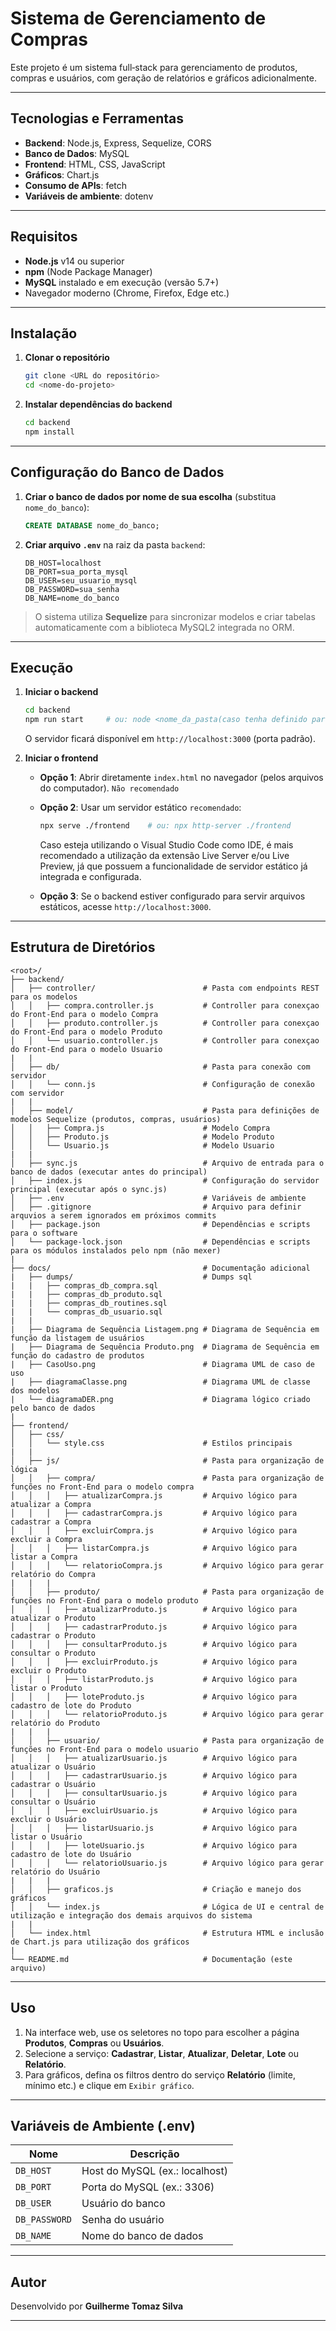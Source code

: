 # Sistema de Gerenciamento de Compras #

Este projeto é um sistema full‑stack para gerenciamento de produtos, compras e usuários, com geração de relatórios e gráficos adicionalmente.

---

## Tecnologias e Ferramentas

* **Backend**: Node.js, Express, Sequelize, CORS
* **Banco de Dados**: MySQL
* **Frontend**: HTML, CSS, JavaScript
* **Gráficos**: Chart.js
* **Consumo de APIs**: fetch
* **Variáveis de ambiente**: dotenv

---

## Requisitos

* **Node.js** v14 ou superior
* **npm** (Node Package Manager)
* **MySQL** instalado e em execução (versão 5.7+)
* Navegador moderno (Chrome, Firefox, Edge etc.)

---

## Instalação

1. **Clonar o repositório**

   ```bash
   git clone <URL do repositório>
   cd <nome-do-projeto>
   ```

2. **Instalar dependências do backend**

   ```bash
   cd backend
   npm install
   ```

---

## Configuração do Banco de Dados

1. **Criar o banco de dados por nome de sua escolha** (substitua `nome_do_banco`):

   ```sql
   CREATE DATABASE nome_do_banco;
   ```

2. **Criar arquivo `.env`** na raiz da pasta `backend`:

   ```dotenv
   DB_HOST=localhost
   DB_PORT=sua_porta_mysql
   DB_USER=seu_usuario_mysql
   DB_PASSWORD=sua_senha
   DB_NAME=nome_do_banco
   ```

> O sistema utiliza **Sequelize** para sincronizar modelos e criar tabelas automaticamente com a biblioteca MySQL2 integrada no ORM.

---

## Execução

1. **Iniciar o backend**

   ```bash
   cd backend
   npm run start     # ou: node <nome_da_pasta(caso tenha definido para organização)/nome_do_arquivo_principal.js>
   ```

   O servidor ficará disponível em `http://localhost:3000` (porta padrão).

2. **Iniciar o frontend**

   * **Opção 1**: Abrir diretamente `index.html` no navegador (pelos arquivos do computador). `Não recomendado`
   * **Opção 2**: Usar um servidor estático `recomendado`:

     ```bash
     npx serve ./frontend    # ou: npx http-server ./frontend
     ```

     Caso esteja utilizando o Visual Studio Code como IDE, é mais recomendado a utilização da extensão Live Server e/ou Live Preview, já que possuem a funcionalidade de servidor estático já integrada e configurada.
   * **Opção 3**: Se o backend estiver configurado para servir arquivos estáticos, acesse `http://localhost:3000`.

---

## Estrutura de Diretórios

```text
<root>/
├── backend/
│   ├── controller/                        # Pasta com endpoints REST para os modelos
│   │   ├── compra.controller.js           # Controller para conexçao do Front-End para o modelo Compra
│   │   ├── produto.controller.js          # Controller para conexçao do Front-End para o modelo Produto
│   │   └── usuario.controller.js          # Controller para conexçao do Front-End para o modelo Usuario
|   |
│   ├── db/                                # Pasta para conexão com servidor 
│   │   └── conn.js                        # Configuração de conexão com servidor
|   |
│   ├── model/                             # Pasta para definições de modelos Sequelize (produtos, compras, usuários)
│   │   ├── Compra.js                      # Modelo Compra
│   │   ├── Produto.js                     # Modelo Produto
│   │   └── Usuario.js                     # Modelo Usuario
|   |
│   ├── sync.js                            # Arquivo de entrada para o banco de dados (executar antes do principal)
│   ├── index.js                           # Configuração do servidor principal (executar após o sync.js)
│   ├── .env                               # Variáveis de ambiente
│   ├── .gitignore                         # Arquivo para definir arquvios a serem ignorados em próximos commits
│   ├── package.json                       # Dependências e scripts para o software
│   └── package-lock.json                  # Dependências e scripts para os módulos instalados pelo npm (não mexer)
|
├── docs/                                  # Documentação adicional             
|   ├── dumps/                             # Dumps sql
|   |   ├── compras_db_compra.sql
|   |   ├── compras_db_produto.sql
|   |   ├── compras_db_routines.sql
|   |   └── compras_db_usuario.sql
|   |
|   ├── Diagrama de Sequência Listagem.png # Diagrama de Sequência em função da listagem de usuários
|   ├── Diagrama de Sequência Produto.png  # Diagrama de Sequência em função do cadastro de produtos
|   ├── CasoUso.png                        # Diagrama UML de caso de uso
|   ├── diagramaClasse.png                 # Diagrama UML de classe dos modelos
|   └── diagramaDER.png                    # Diagrama lógico criado pelo banco de dados
|
├── frontend/
│   ├── css/
│   │   └── style.css                      # Estilos principais
|   |
│   ├── js/                                # Pasta para organização de lógica
│   │   ├── compra/                        # Pasta para organização de funções no Front-End para o modelo compra
│   │   │   ├── atualizarCompra.js         # Arquivo lógico para atualizar a Compra
│   │   │   ├── cadastrarCompra.js         # Arquivo lógico para cadastrar a Compra
│   │   │   ├── excluirCompra.js           # Arquivo lógico para excluir a Compra
│   │   │   ├── listarCompra.js            # Arquivo lógico para listar a Compra
│   │   │   └── relatorioCompra.js         # Arquivo lógico para gerar relatório do Compra   
|   |   |
│   │   ├── produto/                       # Pasta para organização de funções no Front-End para o modelo produto
│   │   │   ├── atualizarProduto.js        # Arquivo lógico para atualizar o Produto
│   │   │   ├── cadastrarProduto.js        # Arquivo lógico para cadastrar o Produto
│   │   │   ├── consultarProduto.js        # Arquivo lógico para consultar o Produto
│   │   │   ├── excluirProduto.js          # Arquivo lógico para excluir o Produto
│   │   │   ├── listarProduto.js           # Arquivo lógico para listar o Produto
│   │   │   ├── loteProduto.js             # Arquivo lógico para cadastro de lote do Produto
│   │   │   └── relatorioProduto.js        # Arquivo lógico para gerar relatório do Produto
|   |   |
│   │   ├── usuario/                       # Pasta para organização de funções no Front-End para o modelo usuario
│   │   │   ├── atualizarUsuario.js        # Arquivo lógico para atualizar o Usuário
│   │   │   ├── cadastrarUsuario.js        # Arquivo lógico para cadastrar o Usuário
│   │   │   ├── consultarUsuario.js        # Arquivo lógico para consultar o Usuário
│   │   │   ├── excluirUsuario.js          # Arquivo lógico para excluir o Usuário
│   │   │   ├── listarUsuario.js           # Arquivo lógico para listar o Usuário
│   │   │   ├── loteUsuario.js             # Arquivo lógico para cadastro de lote do Usuário
│   │   │   └── relatorioUsuario.js        # Arquivo lógico para gerar relatório do Usuário
|   |   |
│   │   ├── graficos.js                    # Criação e manejo dos gráficos
│   │   └── index.js                       # Lógica de UI e central de utilização e integração dos demais arquivos do sistema
|   |
│   └── index.html                         # Estrutura HTML e inclusão de Chart.js para utilização dos gráficos
|
└── README.md                              # Documentação (este arquivo)
```

---

## Uso

1. Na interface web, use os seletores no topo para escolher a página **Produtos**, **Compras** ou **Usuários**.
2. Selecione a serviço: **Cadastrar**, **Listar**, **Atualizar**, **Deletar**, **Lote** ou **Relatório**.
3. Para gráficos, defina os filtros dentro do serviço **Relatório** (limite, mínimo etc.) e clique em `Exibir gráfico`.

---

## Variáveis de Ambiente (.env)

| Nome          | Descrição                      |
| ------------- | ------------------------------ |
| `DB_HOST`     | Host do MySQL (ex.: localhost) |
| `DB_PORT`     | Porta do MySQL (ex.: 3306)     |
| `DB_USER`     | Usuário do banco               |
| `DB_PASSWORD` | Senha do usuário               |
| `DB_NAME`     | Nome do banco de dados         |

---

## Autor

Desenvolvido por **Guilherme Tomaz Silva**

---
